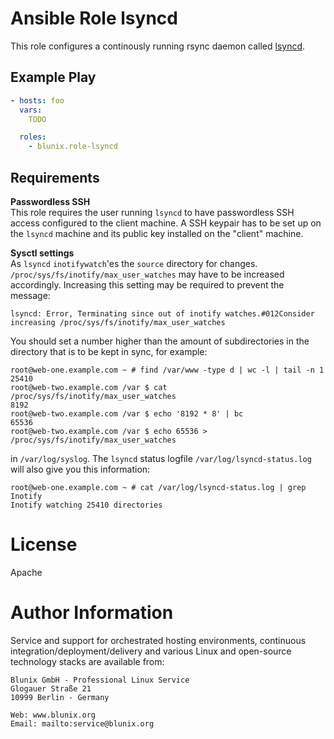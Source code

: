 Ansible Role lsyncd
====================

This role configures a continously running rsync daemon called [lsyncd](https://axkibe.github.io/lsyncd/).


Example Play
------------

```yaml
- hosts: foo
  vars:
    TODO

  roles:
    - blunix.role-lsyncd
```


## Requirements

**Passwordless SSH**  
This role requires the user running `lsyncd` to have passwordless SSH access configured to the client machine.
A SSH keypair has to be set up on the `lsyncd` machine and its public key installed on the "client" machine.

**Sysctl settings**  
As `lsyncd` `inotifywatch`'es the `source` directory for changes. `/proc/sys/fs/inotify/max_user_watches` may have to be increased accordingly. Increasing this setting may be required to prevent the message:
```
lsyncd: Error, Terminating since out of inotify watches.#012Consider increasing /proc/sys/fs/inotify/max_user_watches
```

You should set a number higher than the amount of subdirectories in the directory that is to be kept in sync, for example:
```
root@web-one.example.com ~ # find /var/www -type d | wc -l | tail -n 1
25410
root@web-two.example.com /var $ cat /proc/sys/fs/inotify/max_user_watches
8192
root@web-two.example.com /var $ echo '8192 * 8' | bc
65536
root@web-two.example.com /var $ echo 65536 > /proc/sys/fs/inotify/max_user_watches
```

in `/var/log/syslog`. The `lsyncd` status logfile `/var/log/lsyncd-status.log` will also give you this information:
```
root@web-one.example.com ~ # cat /var/log/lsyncd-status.log | grep Inotify
Inotify watching 25410 directories
```


License
=======

Apache

Author Information
==================

Service and support for orchestrated hosting environments, continuous integration/deployment/delivery and various Linux and open-source technology stacks are available from:

```
Blunix GmbH - Professional Linux Service
Glogauer Straße 21
10999 Berlin - Germany

Web: www.blunix.org
Email: mailto:service@blunix.org
```
